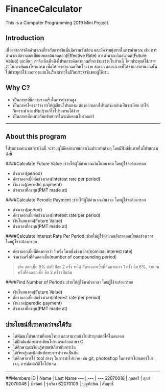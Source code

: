 # FinanceCalculator
This is a Computer Programming 2019 Mini Project.

## Introduction
เนื่องจากการคิดคำนวณเกี่ยวกับการเงินนั้นมีความซับซ้อน และมีความยุ่งยากในการคำนวณ เช่น การคำนวณอัตราดอกเบี้ยแบบลดต้นลดดอก(Effective Rate) การคำนวณเงินอนาคต(Future Value) และอื่นๆ เราจึงเล็งเห็นถึงโปรแกรมคิดคำนวณที่จะเข้ามาช่วยในส่วนนี้ โดยประยุกต์ใช้ภาษา C ในการพัฒนาโปรแกรม เพื่อให้การคำนวณเป็นเรื่องง่าย สะดวก และนำเลขที่ได้จากการคำนวณนั้นไปประยุกต์ใช้ และวางแผนในเรื่องต่างๆในชีวิตประจำวันของผู้ใช้งาน

## Why C?
* เป็นภาษาที่มีความรวดเร็วในการทำงานสูง
* เป็นภาษาโครงสร้าง ทำให้ผู้เขียนโปรแกรม ต้องออกแบบโปรแกรมอย่างเป็นระเบียบ ทำให้วิเคราะห์ และปรับปรุงแก้ไขโปรแกรมได้ง่าย
* เป็นภาษาที่เหมาะกับทรัพยากรในระดับคอนโทรลเลอร์
***
## About this program
โปรแกรมคำนวณการเงินนี้ จะช่วยผู้ใช้คิดคำนวณการเงินประเภทต่างๆ โดยมีฟังก์ชั่นภายในโปรแกรมดังนี้

####Calculate Future Value :ช่วยให้ผู้ใช้คำนวณเงินในอนาคต โดยผู้ใช้จะต้องกรอก
* ช่วงเวลา(period)
* อัตราดอกเบี้ยต่อช่วงเวลา(interest rate per period)
* เงินงวด(perodic payment)
* ช่วงเวลาที่ลงทุน(PMT made at)

####Calculate Perodic Payment :ช่วยให้ผู้ใช้คำนวณเงินงวด โดยผูู้ใช้จะต้องกรอก
* ช่วงเวลา(period)
* อัตราดอกเบี้ยต่อช่วงเวลา(interest rate per period)
* เงินในอนาคต(Future Value)
* ช่วงเวลาที่ลงทุน(PMT made at)

####Calculate Interest Rate Per Period :ช่วยให้ผู้ใช้คำนวณอัตราดอกเบี้ยต่อช่วงเวลา โดยผูู้ใช้จะต้องกรอก
* อัตราดอกเบี้ยที่คิดมากกว่า 1 ครั้ง ในหนึ่งช่วงเวลา(nominal interest rate)
* จำนวนครั้งที่คิดดอกเบี้ย(number of compounding period)
> เช่น ดอกเบี้ย 6% ต่อปี ปีละ 2 ครั้ง จะได้ อัตราดอกเบี้ยที่คิดมากกว่า 1 ครัั้ง คือ 6%, จำนวนครั้งที่คิดดอกเบี้ย คือ 2 ครั้ง เป็นต้น

####Find Number of Periods :ช่วยให้ผู้ใช้หาช่วงเวลา โดยผูู้ใช้จะต้องกรอก
* เงินในอนาคต(Future Value)
* อัตราดอกเบี้ยต่อช่วงเวลา(interest rate per period)
* เงินงวด(perodic payment)
* ช่วงเวลาที่ลงทุน(PMT made at)

## ประโยชน์ที่เราคาดว่าจะได้รับ
* ได้พัฒนาโปรแกรมที่ตอบโจทย์ และสามารถนำไปประยุกต์ต่อได้ในอนาคต
* ได้ฝึกฝนทักษะการเขียนโปรแกรมด้วยภาษา C
* ได้ศึกษาและเรียนรู้ศาสตร์เกี่ยวกับการเงิน
* ได้เรียนรู้และฝึกฝนทักษะการทำงานเป็นทีม
* ได้ศึกษาการใช้ tool ต่างๆ ในการทำโปรเจค เช่น git, photoshop ในการทำโปสเตอร์โปรเจค, การตัดต่อวิดีโอโปรเจค
***
##Members
ID | Name | Last Name
--- | --- | ---
62070018 | กุลสตรี | ดุลย์
62070046 | ชัยวัฒน์ | รุ่งเรือง
62070109 | บุญทักษิณ | สัมฤทธิ์
